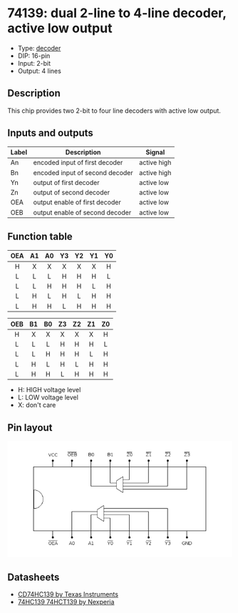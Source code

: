 # 74139: dual 2-line to 4-line decoder, active low output

- Type: [decoder](encoders_decoders.md)
- DIP: 16-pin
- Input: 2-bit
- Output: 4 lines

## Description

This chip provides two 2-bit to four line decoders with active low output.

## Inputs and outputs

| Label | Description                     | Signal      |
| ----- | ------------------------------- | ----------- |
| An    | encoded input of first decoder  | active high |
| Bn    | encoded input of second decoder | active high |
| Yn    | output of first decoder         | active low  |
| Zn    | output of second decoder        | active low  |
| OEA   | output enable of first decoder  | active low  |
| OEB   | output enable of second decoder | active low  |

## Function table

| OEA | A1  | A0  | Y3  | Y2  | Y1  | Y0  |
|:---:|:---:|:---:|:---:|:---:|:---:|:---:|
|  H  |  X  |  X  |  X  |  X  |  X  |  H  |
|  L  |  L  |  L  |  H  |  H  |  H  |  L  |
|  L  |  L  |  H  |  H  |  H  |  L  |  H  |
|  L  |  H  |  L  |  H  |  L  |  H  |  H  |
|  L  |  H  |  H  |  L  |  H  |  H  |  H  |

| OEB | B1  | B0  | Z3  | Z2  | Z1  | Z0  |
|:---:|:---:|:---:|:---:|:---:|:---:|:---:|
|  H  |  X  |  X  |  X  |  X  |  X  |  H  |
|  L  |  L  |  L  |  H  |  H  |  H  |  L  |
|  L  |  L  |  H  |  H  |  H  |  L  |  H  |
|  L  |  H  |  L  |  H  |  L  |  H  |  H  |
|  L  |  H  |  H  |  L  |  H  |  H  |  H  |

- H: HIGH voltage level
- L: LOW voltage level
- X: don't care

## Pin layout

![](../dia/74139-dip.png)

## Datasheets

- [CD74HC139 by Texas Instruments](http://www.ti.com/lit/gpn/cd74hc139)
- [74HC139 74HCT139 by Nexperia](https://assets.nexperia.com/documents/data-sheet/74HC_HCT139.pdf)
